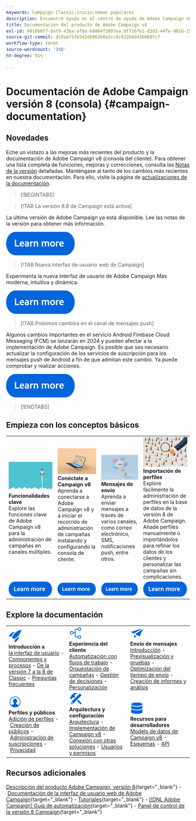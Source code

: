 ```yaml
---
keywords: Campaign Classic;inicio;temas populares
description: Encuentre ayuda en el centro de ayuda de Adobe Campaign v8. Obtenga información sobre novedades, mejoras y correcciones en la versión 8 de Campaign.
title: Documentación del producto de Adobe Campaign v8
exl-id: 6010b0f7-baf0-43ba-af9a-b8864f3897ea,9ff16fb1-d3d3-44fe-9016-15abffdbc74e
source-git-commit: dc8aef5fe542db06368a2cc0c832b4d43b069fc7
workflow-type: tm+mt
source-wordcount: '350'
ht-degree: 91%

---
```


# Documentación de Adobe Campaign versión 8 (consola) {#campaign-documentation}

## Novedades

Eche un vistazo a las mejoras más recientes del producto y la documentación de Adobe Campaign v8 (consola del cliente). Para obtener una lista completa de funciones, mejoras y correcciones, consulta las [Notas de la versión](start/release-notes.md) detalladas. Manténgase al tanto de los cambios más recientes en nuestra documentación. Para ello, visite la página de [actualizaciones de la documentación](start/documentation-updates.md).

>[!BEGINTABS]

>[!TAB La versión 8.8 de Campaign está activa]

La última versión de Adobe Campaign ya está disponible. Lee las notas de la versión para obtener más información.

[![imagen](assets/do-not-localize/learn-more-button.svg)](start/release-notes.md)


>[!TAB Nueva interfaz de usuario web de Campaign]

Experimenta la nueva interfaz de usuario de Adobe Campaign Más moderna, intuitiva y dinámica.

[![imagen](assets/do-not-localize/learn-more-button.svg)](start/campaign-ui.md#ac-web-ui)


>[!TAB Próximos cambios en el canal de mensajes push]

Algunos cambios importantes en el servicio Android Firebase Cloud Messaging (FCM) se lanzarán en 2024 y pueden afectar a la implementación de Adobe Campaign. Es posible que sea necesario actualizar la configuración de los servicios de suscripción para los mensajes push de Android a fin de que admitan este cambio. Ya puede comprobar y realizar acciones.

[![imagen](assets/do-not-localize/learn-more-button.svg)](../technotes/upgrades/push-technote.md)



>[!ENDTABS]

## Empieza con los conceptos básicos

<table style="table-layout:fixed">
  <tr style="border: 0;">
    <td>
    <a href="start/whats-new.md"><img src="assets/do-not-localize/start-capabilities.png"></a>
    <div><strong>Funcionalidades clave</strong><br/>Explore las funciones clave de Adobe Campaign v8 para la administración de campañas en canales múltiples.</div>
    </td>
    <td>
    <a href="start/connect.md"><img src="assets/do-not-localize/start-connect.jpeg"></a>
    <div><strong>Conéctate a Campaign v8</strong><br/>Aprenda a conectarse a Adobe Campaign v8 y a iniciar el recorrido de administración de campañas instalando y configurando la consola de cliente.</div><br/>
    </td>
    <td>
    <a href="start/create-message.md"><img src="assets/do-not-localize/start-send.jpeg"></a>
    <div><strong>Mensajes de envío</strong><br/>Aprenda a enviar mensajes a través de varios canales, como correo electrónico, SMS, notificaciones push, entre otros.
    </div></td>
    <td>
    <a href="audiences/create-profiles.md"><img src="assets/do-not-localize/start-profiles.png"></a>
    <div><strong>Importación de perfiles</strong><br/>Explore fácilmente la administración de perfiles en la base de datos de la versión 8 de Adobe Campaign. Añade perfiles manualmente o importándolos para refinar los datos de los clientes y personalizar las campañas sin complicaciones.</div>
    </td>
  </tr>
  <tr style="border: 0;">
    <td align="center"><a href="start/whats-new.md"><img src="assets/do-not-localize/learn-more-button.svg"></a></td>
    <td align="center"><a href="start/connect.md"><img src="assets/do-not-localize/learn-more-button.svg"></a></td>
    <td align="center"><a href="start/create-message.md"><img src="assets/do-not-localize/learn-more-button.svg"></a></td>
    <td align="center"><a href="audiences/create-profiles.md"><img src="assets/do-not-localize/learn-more-button.svg"></a></td>
    </tr>
</table>

## Explore la documentación

<table style="table-layout:auto">
  <tr style="border: 0;">
    <td>
      <img src="assets/do-not-localize/icon-start.svg" width="35px">
    <br/>
      <strong>Introducción a</strong><br/><a href="start/campaign-ui.md">la interfaz de usuario</a> - <a href="start/ac-components.md">Componentes y procesos</a> - <a href="start/v7-to-v8.md">De la versión 7 a la 8 de Classic</a> - <a href="start/campaign-faq.md">Preguntas frecuentes</a>
    </td>
    <td>
      <img src="assets/do-not-localize/icon-experience.svg" width="35px">
    <br/>
      <strong>Experiencia del cliente</strong><br/><a href="../automation/workflow/about-workflows.md" target="_blank">Automatización con flujos de trabajo</a> - <a href="../automation/campaigns/set-up-campaigns.md" target="_blank">Orquestación de campañas</a> - <a href="interaction/interaction.md">Gestión de decisiones</a> - <a href="send/personalize.md">Personalización</a>
    </td>
    <td>
      <img src="assets/do-not-localize/icon-send.svg" width="35px">
    <br/>
      <strong>Envío de mensajes</strong><br/><a href="start/create-message.md">Introducción</a> - <a href="send/preview-and-proof.md">Previsualización y pruebas</a> - <a href="send/predictive.md">Optimización del tiempo de envío</a> - <a href="reporting/gs-reporting.md">Creación de informes y análisis</a>
    </td>
  </tr>
  <tr style="border: 0;">
    <td>
      <img src="assets/do-not-localize/icon_profile-audience.svg" width="35px">
    <br/>
      <strong>Perfiles y públicos</strong><br/><a href="audiences/create-profiles.md">Adición de perfiles</a> - <a href="audiences/create-audiences.md">Creación de públicos</a> - <a href="start/subscriptions.md">Administración de suscripciones</a> - <a href="start/privacy.md">Privacidad</a>
    </td>
    <td>
      <img src="assets/do-not-localize/icon-configure.svg" width="35px">
    <br/>
      <strong>Arquitectura y configuración</strong><br/><a href="architecture/architecture.md">Arquitectura</a> - <a href="start/implement.md">Implementación de Campaign v8</a> - <a href="connect/integration.md">Conexión con otras soluciones</a> - <a href="start/gs-permissions.md">Usuarios y permisos</a>
    </td>
    <td>
      <img src="assets/do-not-localize/icon-dev.svg" width="35px">
    <br/>
      <strong>Recursos para desarrolladores</strong><br/><a href="dev/datamodel.md">Modelo de datos de Campaign v8</a> - <a href="dev/schemas.md">Esquemas</a> - <a href="dev/api.md">API</a>
    </td>
  </tr>
</table>

## Recursos adicionales

[Descripción del producto Adobe Campaign, versión 8](https://helpx.adobe.com/es/legal/product-descriptions/adobe-campaign-managed-cloud-services.html){target="_blank"} - [Documentación de la interfaz de usuario web de Adobe Campaign](https://experienceleague.adobe.com/docs/campaign-web/v8/campaign-web-home.html?lang=es){target="_blank"} - [Tutoriales](https://experienceleague.adobe.com/docs/campaign-learn/tutorials/overview.html?lang=es){target="_blank"} - [[!DNL Adobe Campaign] Guía de automatización](https://experienceleague.adobe.com/docs/campaign/automation/home.html?lang=es){target="_blank"} - [Panel de control de la versión 8 Campaign](https://experienceleague.adobe.com/docs/control-panel/using/discover-control-panel/key-features.html?lang=es){target="_blank"}

